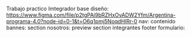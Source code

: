 Trabajo practico Imtegrador 
base diseño:
https://www.figma.com/file/p2tgPAi9bRZHxOvADW2Yfm/Argentina-programa-4.0?node-id=0-1&t=O6q1pmj5NoqdHIRr-0
nav:
contenido bannes:
section nosotros:
preview section integrantes
footer
formulario:
